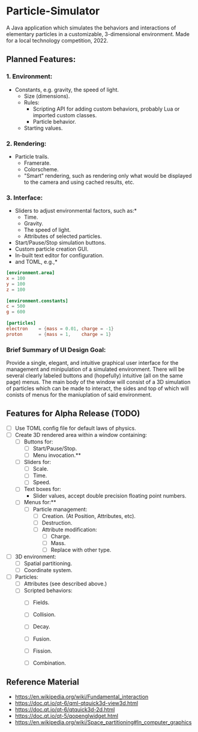 # Particle-Simulator
A Java application which simulates the behaviors and interactions of elementary particles in a customizable, 3-dimensional environment. Made for a local technology competition, 2022.

## Planned Features:

### 1. Environment:
- Constants, e.g. gravity, the speed of light.
    - Size (dimensions).
    - Rules:
        - Scripting API for adding custom behaviors, probably Lua or imported custom classes.
        - Particle behavior.
    - Starting values.

### 2. Rendering:
- Particle trails.
    - Framerate.
    - Colorscheme.
    - "Smart" rendering, such as rendering only what would be displayed to the camera and using cached results, etc.

### 3. Interface:
- Sliders to adjust environmental factors, such as:*
    - Time.
    - Gravity.
    - The speed of light.
    - Attributes of selected particles.
- Start/Pause/Stop simulation buttons.
- Custom particle creation GUI.
- In-built text editor for configuration.
- and TOML, e.g.,*

```toml
[environment.area]
x = 100
y = 100
z = 100
    
[environment.constants]
c = 500
g = 600
    
[particles]
electron    = {mass = 0.01, charge = -1}
proton      = {mass = 1,    charge = 1}
```

### Brief Summary of UI Design Goal:
Provide a single, elegant, and intuitive graphical user interface for the management and minipulation of a simulated environment. There will be several clearly labeled buttons and (hopefully) intuitive (all on the same page) menus. The main body of the window will consist of a 3D simulation of particles which can be made to interact, the sides and top of which will conists of menus for the maniuplation of said environment.

## Features for Alpha Release (TODO)
- [ ] Use TOML config file for default laws of physics.
- [ ] Create 3D rendered area within a window containing:
    - [ ] Buttons for:
      - [ ] Start/Pause/Stop.
      - [ ] Menu invocation.**
    - [ ] Sliders for:
        - [ ] Scale.
        - [ ] Time.
        - [ ] Speed.
    - [ ] Text boxes for:
        - Slider values, accept double precision floating point numbers.
    - [ ] Menus for:**
        - [ ] Particle management:
            - [ ] Creation. (At Position, Attributes, etc).
            - [ ] Destruction.
            - [ ] Attribute modification:
                - [ ] Charge.
                - [ ] Mass.
                - [ ] Replace with other type.
- [ ] 3D environment:
  - [ ] Spatial partitioning.
  - [ ] Coordinate system.
- [ ] Particles:
  - [ ] Attributes (see described above.)
  - [ ] Scripted behaviors:
    - [ ] Fields.
    - [ ] Collision.
    - [ ] Decay.
    - [ ] Fusion.
    - [ ] Fission.
    - [ ] Combination. 


## Reference Material
- https://en.wikipedia.org/wiki/Fundamental_interaction
- https://doc.qt.io/qt-6/qml-qtquick3d-view3d.html
- https://doc.qt.io/qt-6/qtquick3d-2d.html
- https://doc.qt.io/qt-5/qopenglwidget.html
- https://en.wikipedia.org/wiki/Space_partitioning#In_computer_graphics
